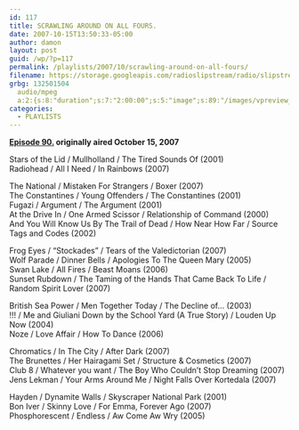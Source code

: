 ```yaml
---
id: 117
title: SCRAWLING AROUND ON ALL FOURS.
date: 2007-10-15T13:50:33-05:00
author: damon
layout: post
guid: /wp/?p=117
permalink: /playlists/2007/10/scrawling-around-on-all-fours/
filename: https://storage.googleapis.com/radioslipstream/radio/slipstream-90.mp3
grbg: 132501504
  audio/mpeg
  a:2:{s:8:"duration";s:7:"2:00:00";s:5:"image";s:89:"/images/vpreview_center.png";}
categories:
  - PLAYLISTS
---
```


**[Episode 90.](https://storage.googleapis.com/radioslipstream/radio/slipstream-90.mp3) originally aired October 15, 2007**

Stars of the Lid / Mullholland / The Tired Sounds Of (2001)  
Radiohead / All I Need / In Rainbows (2007)

The National / Mistaken For Strangers / Boxer (2007)  
The Constantines / Young Offenders / The Constantines (2001)  
Fugazi / Argument / The Argument (2001)  
At the Drive In / One Armed Scissor / Relationship of Command (2000)  
And You Will Know Us By The Trail of Dead / How Near How Far / Source Tags and Codes (2002)

Frog Eyes / “Stockades” / Tears of the Valedictorian (2007)  
Wolf Parade / Dinner Bells / Apologies To The Queen Mary (2005)  
Swan Lake / All Fires / Beast Moans (2006)  
Sunset Rubdown / The Taming of the Hands That Came Back To Life / Random Spirit Lover (2007)

British Sea Power / Men Together Today / The Decline of… (2003)  
!!! / Me and Giuliani Down by the School Yard (A True Story) / Louden Up Now (2004)  
Noze / Love Affair / How To Dance (2006)

Chromatics / In The City / After Dark (2007)  
The Brunettes / Her Hairagami Set / Structure & Cosmetics (2007)  
Club 8 / Whatever you want / The Boy Who Couldn’t Stop Dreaming (2007)  
Jens Lekman / Your Arms Around Me / Night Falls Over Kortedala (2007)

Hayden / Dynamite Walls / Skyscraper National Park (2001)  
Bon Iver / Skinny Love / For Emma, Forever Ago (2007)  
Phosphorescent / Endless / Aw Come Aw Wry (2005)
